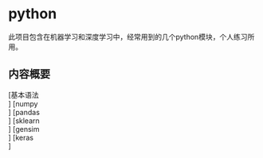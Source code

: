 # python
  此项目包含在机器学习和深度学习中，经常用到的几个python模块，个人练习所用。<br/>

## 内容概要
[基本语法<br/>]
[numpy<br/>]
[pandas<br/>]
[sklearn<br/>]
[gensim<br/>]
[keras<br/>]
